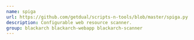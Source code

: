 ```yaml
---
name: spiga
url: https://github.com/getdual/scripts-n-tools/blob/master/spiga.py
description: Configurable web resource scanner.
group: blackarch blackarch-webapp blackarch-scanner
---
```

